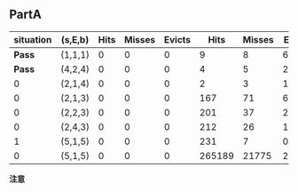 ## PartA

| situation | (s,E,b) | Hits  | Misses | Evicts | Hits    | Misses | Evicts  | Trace File            |
|--------|---------|-------|--------|--------|---------|--------|---------|-----------------------|
| **Pass**      | (1,1,1) | 0     | 0      | 0      | 9       | 8      | 6       | traces/yi2.trace      |
| **Pass**      | (4,2,4) | 0     | 0      | 0      | 4       | 5      | 2       | traces/yi.trace       |
| 0      | (2,1,4) | 0     | 0      | 0      | 2       | 3      | 1       | traces/dave.trace     |
| 0      | (2,1,3) | 0     | 0      | 0      | 167     | 71     | 67      | traces/trans.trace   |
| 0      | (2,2,3) | 0     | 0      | 0      | 201     | 37     | 29      | traces/trans.trace   |
| 0      | (2,4,3) | 0     | 0      | 0      | 212     | 26     | 10      | traces/trans.trace   |
| 1      | (5,1,5) | 0     | 0      | 0      | 231     | 7      | 0       | traces/trans.trace   |
| 0      | (5,1,5) | 0     | 0      | 0      | 265189  | 21775  | 21743   | traces/long.trace    |



**注意**